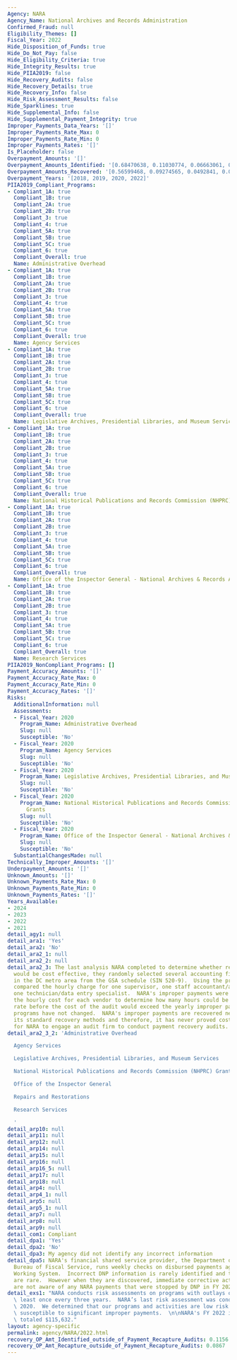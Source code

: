 ```yaml
---
Agency: NARA
Agency_Name: National Archives and Records Administration
Confirmed_Fraud: null
Eligibility_Themes: []
Fiscal_Year: 2022
Hide_Disposition_of_Funds: true
Hide_Do_Not_Pay: false
Hide_Eligibility_Criteria: true
Hide_Integrity_Results: true
Hide_PIIA2019: false
Hide_Recovery_Audits: false
Hide_Recovery_Details: true
Hide_Recovery_Info: false
Hide_Risk_Assessment_Results: false
Hide_Sparklines: true
Hide_Supplemental_Info: false
Hide_Supplemental_Payment_Integrity: true
Improper_Payments_Data_Years: '[]'
Improper_Payments_Rate_Max: 0
Improper_Payments_Rate_Min: 0
Improper_Payments_Rates: '[]'
Is_Placeholder: false
Overpayment_Amounts: '[]'
Overpayment_Amounts_Identified: '[0.68470638, 0.11030774, 0.06663061, 0.1156]'
Overpayment_Amounts_Recovered: '[0.56599468, 0.09274565, 0.0492841, 0.0867]'
Overpayment_Years: '[2018, 2019, 2020, 2022]'
PIIA2019_Compliant_Programs:
- Compliant_1A: true
  Compliant_1B: true
  Compliant_2A: true
  Compliant_2B: true
  Compliant_3: true
  Compliant_4: true
  Compliant_5A: true
  Compliant_5B: true
  Compliant_5C: true
  Compliant_6: true
  Compliant_Overall: true
  Name: Administrative Overhead
- Compliant_1A: true
  Compliant_1B: true
  Compliant_2A: true
  Compliant_2B: true
  Compliant_3: true
  Compliant_4: true
  Compliant_5A: true
  Compliant_5B: true
  Compliant_5C: true
  Compliant_6: true
  Compliant_Overall: true
  Name: Agency Services
- Compliant_1A: true
  Compliant_1B: true
  Compliant_2A: true
  Compliant_2B: true
  Compliant_3: true
  Compliant_4: true
  Compliant_5A: true
  Compliant_5B: true
  Compliant_5C: true
  Compliant_6: true
  Compliant_Overall: true
  Name: Legislative Archives, Presidential Libraries, and Museum Services
- Compliant_1A: true
  Compliant_1B: true
  Compliant_2A: true
  Compliant_2B: true
  Compliant_3: true
  Compliant_4: true
  Compliant_5A: true
  Compliant_5B: true
  Compliant_5C: true
  Compliant_6: true
  Compliant_Overall: true
  Name: National Historical Publications and Records Commission (NHPRC) Grants
- Compliant_1A: true
  Compliant_1B: true
  Compliant_2A: true
  Compliant_2B: true
  Compliant_3: true
  Compliant_4: true
  Compliant_5A: true
  Compliant_5B: true
  Compliant_5C: true
  Compliant_6: true
  Compliant_Overall: true
  Name: Office of the Inspector General - National Archives & Records Administration
- Compliant_1A: true
  Compliant_1B: true
  Compliant_2A: true
  Compliant_2B: true
  Compliant_3: true
  Compliant_4: true
  Compliant_5A: true
  Compliant_5B: true
  Compliant_5C: true
  Compliant_6: true
  Compliant_Overall: true
  Name: Research Services
PIIA2019_NonCompliant_Programs: []
Payment_Accuracy_Amounts: '[]'
Payment_Accuracy_Rate_Max: 0
Payment_Accuracy_Rate_Min: 0
Payment_Accuracy_Rates: '[]'
Risks:
  AdditionalInformation: null
  Assessments:
  - Fiscal_Year: 2020
    Program_Name: Administrative Overhead
    Slug: null
    Susceptible: 'No'
  - Fiscal_Year: 2020
    Program_Name: Agency Services
    Slug: null
    Susceptible: 'No'
  - Fiscal_Year: 2020
    Program_Name: Legislative Archives, Presidential Libraries, and Museum Services
    Slug: null
    Susceptible: 'No'
  - Fiscal_Year: 2020
    Program_Name: National Historical Publications and Records Commission (NHPRC)
      Grants
    Slug: null
    Susceptible: 'No'
  - Fiscal_Year: 2020
    Program_Name: Office of the Inspector General - National Archives & Records Administration
    Slug: null
    Susceptible: 'No'
  SubstantialChangesMade: null
Technically_Improper_Amounts: '[]'
Underpayment_Amounts: '[]'
Unknown_Amounts: '[]'
Unknown_Payments_Rate_Max: 0
Unknown_Payments_Rate_Min: 0
Unknown_Payments_Rates: '[]'
Years_Available:
- 2024
- 2023
- 2022
- 2021
detail_agy1: null
detail_ara1: 'Yes'
detail_ara2: 'No'
detail_ara2_1: null
detail_ara2_2: null
detail_ara2_3: The last analysis NARA completed to determine whether recovery audits
  would be cost effective, they randomly selected several accounting firms located
  in the DC metro area from the GSA schedule (SIN 520-9).  Using the price list, NARA
  compared the hourly charge for one supervisor, one staff accountant/analyst and
  one technician/data entry specialist.  NARA's improper payments were divided by
  the hourly cost for each vendor to determine how many hours could be billed at that
  rate before the cost of the audit would exceed the yearly improper payments identified.  NARA's
  programs have not changed.  NARA's improper payments are recovered nearly 100% through
  its standard recovery methods and therefore, it has never proved cost effective
  for NARA to engage an audit firm to conduct payment recovery audits.
detail_ara2_3_2: 'Administrative Overhead

  Agency Services

  Legislative Archives, Presidential Libraries, and Museum Services

  National Historical Publications and Records Commission (NHPRC) Grants

  Office of the Inspector General

  Repairs and Restorations

  Research Services

  '
detail_arp10: null
detail_arp11: null
detail_arp12: null
detail_arp14: null
detail_arp15: null
detail_arp16: null
detail_arp16_5: null
detail_arp17: null
detail_arp18: null
detail_arp4: null
detail_arp4_1: null
detail_arp5: null
detail_arp5_1: null
detail_arp7: null
detail_arp8: null
detail_arp9: null
detail_com1: Compliant
detail_dpa1: 'Yes'
detail_dpa2: 'No'
detail_dpa3: My agency did not identify any incorrect information
detail_dpa5: NARA's financial shared service provider, the Department of Treasury,
  Bureau of Fiscal Service, runs weekly checks on disbursed payments against the DNP/Treasury
  Working System.  Incorrect DNP information is rarely identified and therefore, corrections
  are rare.  However when they are discovered, immediate corrective action is taken.  We
  are not aware of any NARA payments that were stopped by DNP in FY 2022.
detail_exs1: "NARA conducts risk assessments on programs with outlays over\n$10M at\
  \ least once every three years.  NARA’s last risk assessment was conducted\nin FY\
  \ 2020.  We determined that our programs and activities are low risk and are\nnot\
  \ susceptible to significant improper payments.  \n\nNARA's FY 2022 improper payments\
  \ totaled $115,632."
layout: agency-specific
permalink: agency/NARA/2022.html
recovery_OP_Amt_Identified_outside_of_Payment_Recapture_Audits: 0.1156
recovery_OP_Amt_Recapture_outside_of_Payment_Recapture_Audits: 0.0867
---
```

